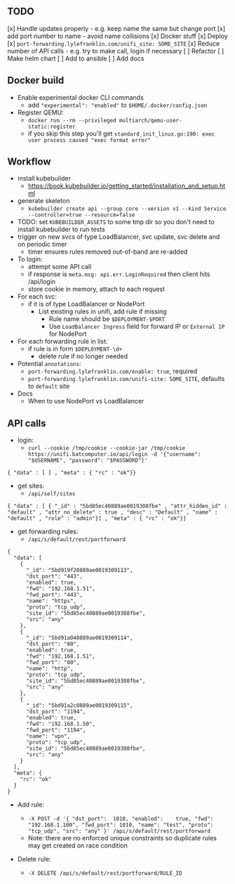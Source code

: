 ## TODO

[x] Handle updates properly
    - e.g. keep name the same but change port
[x] add port number to name
    - avoid name collisions
[x] Docker stuff
[x] Deploy
[x] `port-forwarding.lylefranklin.com/unifi_site: SOME_SITE`
[x] Reduce number of API calls
    - e.g. try to make call, login if necessary
[ ] Refactor
[ ] Make helm chart
[ ] Add to ansible
[ ] Add docs

## Docker build

- Enable experimental docker CLI commands
  - add `"experimental": "enabled"` to `$HOME/.docker/config.json`
- Register QEMU:
  - `docker run --rm --privileged multiarch/qemu-user-static:register`
  - if you skip this step you'll get `standard_init_linux.go:190: exec user process caused "exec format error"`

## Workflow

- install kubebuilder
  - https://book.kubebuilder.io/getting_started/installation_and_setup.html
- generate skeleton
  - `kubebuilder create api --group core --version v1 --kind Service --controller=true --resource=false`
- TODO: set `KUBEBUILDER_ASSETS` to some tmp dir so you don't need to install kubebuilder to run tests
- trigger on new svcs of type LoadBalancer, svc update, svc delete and
  on periodic timer
  - timer ensures rules removed out-of-band are re-added
- To login:
  - attempt some API call
  - if response is `meta.msg: api.err.LoginRequired` then client hits /api/login
  - store cookie in memory, attach to each request
- For each svc:
  - if it is of type LoadBalancer or NodePort
    - List existing rules in unifi, add rule if missing
      - Rule name should be `$DEPLOYMENT-$PORT`
      - Use `LoadBalancer Ingress` field for forward IP or `External IP` for NodePort
- For each forwarding rule in list:
  - if rule is in form `$DEPLOYMENT-\d+`
    - delete rule if no longer needed
- Potential `annotations`:
  - `port-forwarding.lylefranklin.com/enable: true`, required
  - `port-forwarding.lylefranklin.com/unifi-site: SOME_SITE`, defaults to `default` site
- Docs
  - When to use NodePort vs LoadBalancer

## API calls

- login:
  - `curl --cookie /tmp/cookie --cookie-jar /tmp/cookie https://unifi.batcomputer.io/api/login -d '{"username": "$USERNAME", "password": "$PASSWORD"}'`

```
{ "data" : [ ] , "meta" : { "rc" : "ok"}}
```

- get sites:
  - `/api/self/sites`

```
{ "data" : [ { "_id" : "5bd85ec40889ae0019308fbe" , "attr_hidden_id" : "default" , "attr_no_delete" : true , "desc" : "Default" , "name" : "default" , "role" : "admin"}] , "meta" : { "rc" : "ok"}}
```

- get forwarding rules:
  - `/api/s/default/rest/portforward`

```
{
  "data": [
    {
      "_id": "5bd919f20889ae0019309113",
      "dst_port": "443",
      "enabled": true,
      "fwd": "192.168.1.51",
      "fwd_port": "443",
      "name": "https",
      "proto": "tcp_udp",
      "site_id": "5bd85ec40889ae0019308fbe",
      "src": "any"
    },
    {
      "_id": "5bd91a040889ae0019309114",
      "dst_port": "80",
      "enabled": true,
      "fwd": "192.168.1.51",
      "fwd_port": "80",
      "name": "http",
      "proto": "tcp_udp",
      "site_id": "5bd85ec40889ae0019308fbe",
      "src": "any"
    },
    {
      "_id": "5bd91a2c0889ae0019309115",
      "dst_port": "1194",
      "enabled": true,
      "fwd": "192.168.1.50",
      "fwd_port": "1194",
      "name": "vpn",
      "proto": "tcp_udp",
      "site_id": "5bd85ec40889ae0019308fbe",
      "src": "any"
    }
  ],
  "meta": {
    "rc": "ok"
  }
}
```

- Add rule:
  - `-X POST -d '{ "dst_port":	1010, "enabled":	true, "fwd": "192.168.1.100", "fwd_port": 1010, "name": "test", "proto": "tcp_udp", "src": "any" }' /api/s/default/rest/portforward`
  - Note: there are no enforced unique constraints so duplicate rules may get created on race condition

- Delete rule:
  - `-X DELETE /api/s/default/rest/portforward/RULE_ID`
